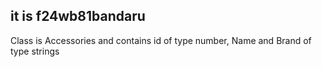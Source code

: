 ## it is f24wb81bandaru

Class is Accessories and contains id of type number, Name and Brand of type strings
